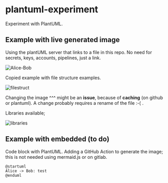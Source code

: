 # plantuml-experiment
Experiment with PlantUML.


## Example with live generated image
Using the plantUML server that links to a file in this repo. No need for secrets, keys, accounts, pipelines, just a link.

![Alice-Bob](http://www.plantuml.com/plantuml/proxy?cache=no&src=https://raw.githubusercontent.com/amkuipers/plantuml-experiment/master/alice-bob.iuml)


Copied example with file structure examples.

![filestruct](http://www.plantuml.com/plantuml/proxy?cache=no&src=https://raw.githubusercontent.com/amkuipers/plantuml-experiment/master/filestruct.iuml)

Changing the image ^^^ might be an **issue**, because of **caching** (on github or plantuml). A change probably requires a rename of the file :-( .

Libraries available;

![libraries](http://www.plantuml.com/plantuml/proxy?cache=no&src=https://raw.githubusercontent.com/amkuipers/plantuml-experiment/master/libs.puml)




## Example with embedded (to do)

Code block with PlantUML. Adding a GitHub Action to generate the image; this is not needed using mermaid.js or on gitlab.

```plantUML
@startuml
Alice -> Bob: test
@enduml
```
